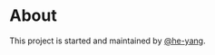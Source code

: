 # About
This project is started and maintained by [@he-yang](https://github.com/he-yang "@he-yang").